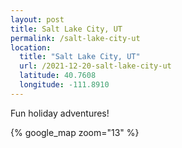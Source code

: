 ```yaml
---
layout: post
title: Salt Lake City, UT
permalink: /salt-lake-city-ut
location:
  title: "Salt Lake City, UT"
  url: /2021-12-20-salt-lake-city-ut
  latitude: 40.7608
  longitude: -111.8910
---
```



Fun holiday adventures!

{% google_map 
    zoom="13" %}